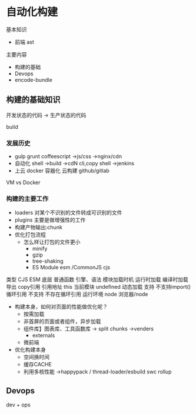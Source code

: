 # 自动化构建

基本知识
- 前端 ast
  
主要内容
- 构建的基础
- Devops
- encode-bundle
  
## 构建的基础知识

开发状态的代码 -> 生产状态的代码

build

### 发展历史

- gulp grunt coffeescript ->js/css ->nginx/cdn
- 自动化 shell ->build ->cdN cli,copy shell ->jenkins
- 上云 docker 容器化 云构建 github/gitlab
  
VM vs Docker


### 构建的主要工作
- loaders 对某个不识别的文件转成可识别的文件
- plugins 主要是做增强性的工作
- 构建产物输出:chunk
- 优化打包流程
   - 怎么样让打包的文件更小
     - minify
     - gzip
     - tree-shaking
     - ES Module esm /CommonJS cjs

类型            CJS         ESM
底层           普通函数      引擎、语法
模块加载时机     运行时加载    编译时加载
导出           copy引用      引用地址
this           当前模块      undefined
动态加载        支持         不支持import()
循环引用        不支持        不存在循环引用
运行环境        node         浏览器/node

- 构建本身，如何对页面的性能做优化呢？
   - 按需加载
   - 非首屏的页面或者组件，异步加载
   - 组件库】图表库、工具函数库 -> split chunks ->venders
      - externals
   - 微前端
 - 优化构建本身
   - 空间换时间
   - 缓存CACHE
   - 利用多核性能 ->happypack / thread-loader/esbuild swc rollup

## Devops
dev + ops